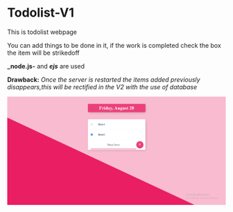 # Todolist-V1

This is todolist webpage

You can add things to be done in it, if the work is completed check the box the item will be strikedoff

**_node.js-** and **_ejs_** are used 

**Drawback:** _Once the server is restarted the items added previously disappears,this will be rectified in the V2 with the use of database_

<img src="Capture.PNg">
